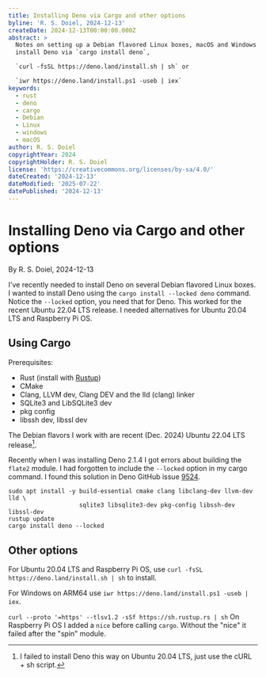 ```yaml
---
title: Installing Deno via Cargo and other options
byline: 'R. S. Doiel, 2024-12-13'
createDate: 2024-12-13T00:00:00.000Z
abstract: >
  Notes on setting up a Debian flavored Linux boxes, macOS and Windows to
  install Deno via `cargo install deno`,

  `curl -fsSL https://deno.land/install.sh | sh` or

  `iwr https://deno.land/install.ps1 -useb | iex`
keywords:
  - rust
  - deno
  - cargo
  - Debian
  - Linux
  - windows
  - macOS
author: R. S. Doiel
copyrightYear: 2024
copyrightHolder: R. S. Doiel
license: 'https://creativecommons.org/licenses/by-sa/4.0/'
dateCreated: '2024-12-13'
dateModified: '2025-07-22'
datePublished: '2024-12-13'
---
```


# Installing Deno via Cargo and other options

By R. S. Doiel, 2024-12-13

I've recently needed to install Deno on several Debian flavored Linux boxes.  I wanted to install Deno using the `cargo install --locked deno` command. Notice the `--locked` option, you need that for Deno. This worked for the recent Ubuntu 22.04 LTS release. I needed alternatives for Ubuntu 20.04 LTS and Raspberry Pi OS.

## Using Cargo

Prerequisites:

- Rust (install with [Rustup](https://rustup.rs))
- CMake
- Clang, LLVM dev, Clang DEV and the lld (clang) linker
- SQLite3 and LibSQLite3 dev
- pkg config
- libssh dev, libssl dev

The Debian flavors I work with are recent (Dec. 2024) Ubuntu 22.04 LTS release[^1].

Recently when I was installing Deno 2.1.4 I got errors about building the `flate2` module. I had forgotten to include the `--locked` option in my cargo command. I found this solution in Deno GitHub issue [9524](https://github.com/denoland/deno/issues/9524).

```shell
sudo apt install -y build-essential cmake clang libclang-dev llvm-dev lld \
                    sqlite3 libsqlite3-dev pkg-config libssh-dev libssl-dev
rustup update
cargo install deno --locked
```

## Other options

For Ubuntu 20.04 LTS and Raspberry Pi OS, use `curl -fsSL https://deno.land/install.sh | sh` to install.

For Windows on ARM64 use `iwr https://deno.land/install.ps1 -useb | iex`.

 `curl --proto '=https' --tlsv1.2 -sSf https://sh.rustup.rs | sh`
On Raspberry Pi OS I added a `nice` before calling `cargo`. Without the "nice" it failed after the "spin" module.

[^1]: I failed to install Deno this way on Ubuntu 20.04 LTS, just use the cURL + sh script.